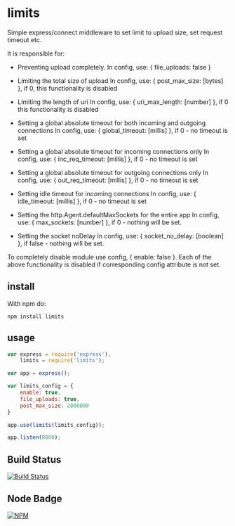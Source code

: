 limits
=======

Simple express/connect middleware to set limit to upload size, set request timeout etc.

It is responsible for:

* Preventing upload completely.
  In config, use: { file_uploads: false }

* Limiting the total size of upload
  In config, use: { post_max_size: [bytes] }, if 0, this functionality is disabled
  
* Limiting the length of uri
  In config, use: { uri_max_length: [number] }, if 0 this functionality is disabled

* Setting a global absolute timeout for both incoming and outgoing connections
  In config, use: { global_timeout: [millis] }, if 0  - no timeout is set

* Setting a global absolute timeout for incoming connections only
  In config, use: { inc_req_timeout: [millis] }, if 0  - no timeout is set

* Setting a global absolute timeout for outgoing connections only
  In config, use: { out_req_timeout: [millis] }, if 0  - no timeout is set

* Setting idle timeout for incoming connections
  In config, use: { idle_timeout: [millis] }, if 0  - no timeout is set

* Setting the http.Agent.defaultMaxSockets for the entire app
  In config, use: { max_sockets: [number] }, if 0  - nothing will be set.
  
* Setting the socket noDelay
  In config, use: { socket_no_delay: [boolean] }, if false  - nothing will be set.

To completely disable module use config, { enable: false }.
Each of the above functionality is disabled if corresponding config attribute is not set.

install
-------
With npm do:

`npm install limits`

usage
-----

```javascript
var express = require('express'),
    limits = require('limits');

var app = express();

var limits_config = {
    enable: true,
    file_uploads: true,
    post_max_size: 2000000
}

app.use(limits(limits_config));

app.listen(8000);
```
Build Status
------------

[![Build Status](https://secure.travis-ci.org/yahoo/node-limits.png?branch=master)](http://travis-ci.org/yahoo/node-limits)

Node Badge
----------

[![NPM](https://nodei.co/npm/limits.png)](https://nodei.co/npm/limits/)
